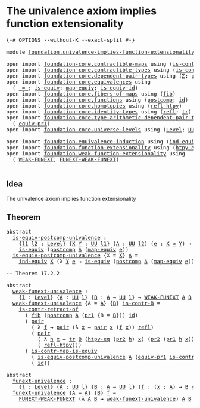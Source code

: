 # The univalence axiom implies function extensionality

<pre class="Agda"><a id="65" class="Symbol">{-#</a> <a id="69" class="Keyword">OPTIONS</a> <a id="77" class="Pragma">--without-K</a> <a id="89" class="Pragma">--exact-split</a> <a id="103" class="Symbol">#-}</a>

<a id="108" class="Keyword">module</a> <a id="115" href="foundation.univalence-implies-function-extensionality.html" class="Module">foundation.univalence-implies-function-extensionality</a> <a id="169" class="Keyword">where</a>

<a id="176" class="Keyword">open</a> <a id="181" class="Keyword">import</a> <a id="188" href="foundation-core.contractible-maps.html" class="Module">foundation-core.contractible-maps</a> <a id="222" class="Keyword">using</a> <a id="228" class="Symbol">(</a><a id="229" href="foundation-core.contractible-maps.html#3850" class="Function">is-contr-map-is-equiv</a><a id="250" class="Symbol">)</a>
<a id="252" class="Keyword">open</a> <a id="257" class="Keyword">import</a> <a id="264" href="foundation-core.contractible-types.html" class="Module">foundation-core.contractible-types</a> <a id="299" class="Keyword">using</a> <a id="305" class="Symbol">(</a><a id="306" href="foundation-core.contractible-types.html#2619" class="Function">is-contr-retract-of</a><a id="325" class="Symbol">)</a>
<a id="327" class="Keyword">open</a> <a id="332" class="Keyword">import</a> <a id="339" href="foundation-core.dependent-pair-types.html" class="Module">foundation-core.dependent-pair-types</a> <a id="376" class="Keyword">using</a> <a id="382" class="Symbol">(</a><a id="383" href="foundation-core.dependent-pair-types.html#502" class="Record">Σ</a><a id="384" class="Symbol">;</a> <a id="386" href="foundation-core.dependent-pair-types.html#575" class="InductiveConstructor">pair</a><a id="390" class="Symbol">;</a> <a id="392" href="foundation-core.dependent-pair-types.html#592" class="Field">pr1</a><a id="395" class="Symbol">;</a> <a id="397" href="foundation-core.dependent-pair-types.html#604" class="Field">pr2</a><a id="400" class="Symbol">)</a>
<a id="402" class="Keyword">open</a> <a id="407" class="Keyword">import</a> <a id="414" href="foundation-core.equivalences.html" class="Module">foundation-core.equivalences</a> <a id="443" class="Keyword">using</a>
  <a id="451" class="Symbol">(</a> <a id="453" href="foundation-core.equivalences.html#1607" class="Function Operator">_≃_</a><a id="456" class="Symbol">;</a> <a id="458" href="foundation-core.equivalences.html#1542" class="Function">is-equiv</a><a id="466" class="Symbol">;</a> <a id="468" href="foundation-core.equivalences.html#1807" class="Function">map-equiv</a><a id="477" class="Symbol">;</a> <a id="479" href="foundation-core.equivalences.html#2309" class="Function">is-equiv-id</a><a id="490" class="Symbol">)</a>
<a id="492" class="Keyword">open</a> <a id="497" class="Keyword">import</a> <a id="504" href="foundation-core.fibers-of-maps.html" class="Module">foundation-core.fibers-of-maps</a> <a id="535" class="Keyword">using</a> <a id="541" class="Symbol">(</a><a id="542" href="foundation-core.fibers-of-maps.html#928" class="Function">fib</a><a id="545" class="Symbol">)</a>
<a id="547" class="Keyword">open</a> <a id="552" class="Keyword">import</a> <a id="559" href="foundation-core.functions.html" class="Module">foundation-core.functions</a> <a id="585" class="Keyword">using</a> <a id="591" class="Symbol">(</a><a id="592" href="foundation-core.functions.html#1106" class="Function">postcomp</a><a id="600" class="Symbol">;</a> <a id="602" href="foundation-core.functions.html#309" class="Function">id</a><a id="604" class="Symbol">)</a>
<a id="606" class="Keyword">open</a> <a id="611" class="Keyword">import</a> <a id="618" href="foundation-core.homotopies.html" class="Module">foundation-core.homotopies</a> <a id="645" class="Keyword">using</a> <a id="651" class="Symbol">(</a><a id="652" href="foundation-core.homotopies.html#710" class="Function">refl-htpy</a><a id="661" class="Symbol">)</a>
<a id="663" class="Keyword">open</a> <a id="668" class="Keyword">import</a> <a id="675" href="foundation-core.identity-types.html" class="Module">foundation-core.identity-types</a> <a id="706" class="Keyword">using</a> <a id="712" class="Symbol">(</a><a id="713" href="foundation-core.identity-types.html#1807" class="InductiveConstructor">refl</a><a id="717" class="Symbol">;</a> <a id="719" href="foundation-core.identity-types.html#5689" class="Function">tr</a><a id="721" class="Symbol">)</a>
<a id="723" class="Keyword">open</a> <a id="728" class="Keyword">import</a> <a id="735" href="foundation-core.type-arithmetic-dependent-pair-types.html" class="Module">foundation-core.type-arithmetic-dependent-pair-types</a> <a id="788" class="Keyword">using</a>
  <a id="796" class="Symbol">(</a> <a id="798" href="foundation-core.type-arithmetic-dependent-pair-types.html#4146" class="Function">equiv-pr1</a><a id="807" class="Symbol">)</a>
<a id="809" class="Keyword">open</a> <a id="814" class="Keyword">import</a> <a id="821" href="foundation-core.universe-levels.html" class="Module">foundation-core.universe-levels</a> <a id="853" class="Keyword">using</a> <a id="859" class="Symbol">(</a><a id="860" href="Agda.Primitive.html#597" class="Postulate">Level</a><a id="865" class="Symbol">;</a> <a id="867" href="foundation-core.universe-levels.html#222" class="Primitive">UU</a><a id="869" class="Symbol">)</a>

<a id="872" class="Keyword">open</a> <a id="877" class="Keyword">import</a> <a id="884" href="foundation.equivalence-induction.html" class="Module">foundation.equivalence-induction</a> <a id="917" class="Keyword">using</a> <a id="923" class="Symbol">(</a><a id="924" href="foundation.equivalence-induction.html#803" class="Function">ind-equiv</a><a id="933" class="Symbol">)</a>
<a id="935" class="Keyword">open</a> <a id="940" class="Keyword">import</a> <a id="947" href="foundation.function-extensionality.html" class="Module">foundation.function-extensionality</a> <a id="982" class="Keyword">using</a> <a id="988" class="Symbol">(</a><a id="989" href="foundation-core.function-extensionality.html#964" class="Function">htpy-eq</a><a id="996" class="Symbol">;</a> <a id="998" href="foundation-core.function-extensionality.html#1047" class="Function">FUNEXT</a><a id="1004" class="Symbol">)</a>
<a id="1006" class="Keyword">open</a> <a id="1011" class="Keyword">import</a> <a id="1018" href="foundation.weak-function-extensionality.html" class="Module">foundation.weak-function-extensionality</a> <a id="1058" class="Keyword">using</a>
  <a id="1066" class="Symbol">(</a> <a id="1068" href="foundation.weak-function-extensionality.html#2078" class="Function">WEAK-FUNEXT</a><a id="1079" class="Symbol">;</a> <a id="1081" href="foundation.weak-function-extensionality.html#2790" class="Function">FUNEXT-WEAK-FUNEXT</a><a id="1099" class="Symbol">)</a>

</pre>
## Idea

The univalence axiom implies function extensionality

## Theorem

<pre class="Agda"><a id="1190" class="Keyword">abstract</a>
  <a id="is-equiv-postcomp-univalence"></a><a id="1201" href="foundation.univalence-implies-function-extensionality.html#1201" class="Function">is-equiv-postcomp-univalence</a> <a id="1230" class="Symbol">:</a>
    <a id="1236" class="Symbol">{</a><a id="1237" href="foundation.univalence-implies-function-extensionality.html#1237" class="Bound">l1</a> <a id="1240" href="foundation.univalence-implies-function-extensionality.html#1240" class="Bound">l2</a> <a id="1243" class="Symbol">:</a> <a id="1245" href="Agda.Primitive.html#597" class="Postulate">Level</a><a id="1250" class="Symbol">}</a> <a id="1252" class="Symbol">{</a><a id="1253" href="foundation.univalence-implies-function-extensionality.html#1253" class="Bound">X</a> <a id="1255" href="foundation.univalence-implies-function-extensionality.html#1255" class="Bound">Y</a> <a id="1257" class="Symbol">:</a> <a id="1259" href="foundation-core.universe-levels.html#222" class="Primitive">UU</a> <a id="1262" href="foundation.univalence-implies-function-extensionality.html#1237" class="Bound">l1</a><a id="1264" class="Symbol">}</a> <a id="1266" class="Symbol">(</a><a id="1267" href="foundation.univalence-implies-function-extensionality.html#1267" class="Bound">A</a> <a id="1269" class="Symbol">:</a> <a id="1271" href="foundation-core.universe-levels.html#222" class="Primitive">UU</a> <a id="1274" href="foundation.univalence-implies-function-extensionality.html#1240" class="Bound">l2</a><a id="1276" class="Symbol">)</a> <a id="1278" class="Symbol">(</a><a id="1279" href="foundation.univalence-implies-function-extensionality.html#1279" class="Bound">e</a> <a id="1281" class="Symbol">:</a> <a id="1283" href="foundation.univalence-implies-function-extensionality.html#1253" class="Bound">X</a> <a id="1285" href="foundation-core.equivalences.html#1607" class="Function Operator">≃</a> <a id="1287" href="foundation.univalence-implies-function-extensionality.html#1255" class="Bound">Y</a><a id="1288" class="Symbol">)</a> <a id="1290" class="Symbol">→</a>
    <a id="1296" href="foundation-core.equivalences.html#1542" class="Function">is-equiv</a> <a id="1305" class="Symbol">(</a><a id="1306" href="foundation-core.functions.html#1106" class="Function">postcomp</a> <a id="1315" href="foundation.univalence-implies-function-extensionality.html#1267" class="Bound">A</a> <a id="1317" class="Symbol">(</a><a id="1318" href="foundation-core.equivalences.html#1807" class="Function">map-equiv</a> <a id="1328" href="foundation.univalence-implies-function-extensionality.html#1279" class="Bound">e</a><a id="1329" class="Symbol">))</a>
  <a id="1334" href="foundation.univalence-implies-function-extensionality.html#1201" class="Function">is-equiv-postcomp-univalence</a> <a id="1363" class="Symbol">{</a><a id="1364" class="Argument">X</a> <a id="1366" class="Symbol">=</a> <a id="1368" href="foundation.univalence-implies-function-extensionality.html#1368" class="Bound">X</a><a id="1369" class="Symbol">}</a> <a id="1371" href="foundation.univalence-implies-function-extensionality.html#1371" class="Bound">A</a> <a id="1373" class="Symbol">=</a>
    <a id="1379" href="foundation.equivalence-induction.html#803" class="Function">ind-equiv</a> <a id="1389" href="foundation.univalence-implies-function-extensionality.html#1368" class="Bound">X</a> <a id="1391" class="Symbol">(λ</a> <a id="1394" href="foundation.univalence-implies-function-extensionality.html#1394" class="Bound">Y</a> <a id="1396" href="foundation.univalence-implies-function-extensionality.html#1396" class="Bound">e</a> <a id="1398" class="Symbol">→</a> <a id="1400" href="foundation-core.equivalences.html#1542" class="Function">is-equiv</a> <a id="1409" class="Symbol">(</a><a id="1410" href="foundation-core.functions.html#1106" class="Function">postcomp</a> <a id="1419" href="foundation.univalence-implies-function-extensionality.html#1371" class="Bound">A</a> <a id="1421" class="Symbol">(</a><a id="1422" href="foundation-core.equivalences.html#1807" class="Function">map-equiv</a> <a id="1432" href="foundation.univalence-implies-function-extensionality.html#1396" class="Bound">e</a><a id="1433" class="Symbol">)))</a> <a id="1437" href="foundation-core.equivalences.html#2309" class="Function">is-equiv-id</a>

<a id="1450" class="Comment">-- Theorem 17.2.2</a>

<a id="1469" class="Keyword">abstract</a>
  <a id="weak-funext-univalence"></a><a id="1480" href="foundation.univalence-implies-function-extensionality.html#1480" class="Function">weak-funext-univalence</a> <a id="1503" class="Symbol">:</a>
    <a id="1509" class="Symbol">{</a><a id="1510" href="foundation.univalence-implies-function-extensionality.html#1510" class="Bound">l</a> <a id="1512" class="Symbol">:</a> <a id="1514" href="Agda.Primitive.html#597" class="Postulate">Level</a><a id="1519" class="Symbol">}</a> <a id="1521" class="Symbol">{</a><a id="1522" href="foundation.univalence-implies-function-extensionality.html#1522" class="Bound">A</a> <a id="1524" class="Symbol">:</a> <a id="1526" href="foundation-core.universe-levels.html#222" class="Primitive">UU</a> <a id="1529" href="foundation.univalence-implies-function-extensionality.html#1510" class="Bound">l</a><a id="1530" class="Symbol">}</a> <a id="1532" class="Symbol">{</a><a id="1533" href="foundation.univalence-implies-function-extensionality.html#1533" class="Bound">B</a> <a id="1535" class="Symbol">:</a> <a id="1537" href="foundation.univalence-implies-function-extensionality.html#1522" class="Bound">A</a> <a id="1539" class="Symbol">→</a> <a id="1541" href="foundation-core.universe-levels.html#222" class="Primitive">UU</a> <a id="1544" href="foundation.univalence-implies-function-extensionality.html#1510" class="Bound">l</a><a id="1545" class="Symbol">}</a> <a id="1547" class="Symbol">→</a> <a id="1549" href="foundation.weak-function-extensionality.html#2078" class="Function">WEAK-FUNEXT</a> <a id="1561" href="foundation.univalence-implies-function-extensionality.html#1522" class="Bound">A</a> <a id="1563" href="foundation.univalence-implies-function-extensionality.html#1533" class="Bound">B</a>
  <a id="1567" href="foundation.univalence-implies-function-extensionality.html#1480" class="Function">weak-funext-univalence</a> <a id="1590" class="Symbol">{</a><a id="1591" class="Argument">A</a> <a id="1593" class="Symbol">=</a> <a id="1595" href="foundation.univalence-implies-function-extensionality.html#1595" class="Bound">A</a><a id="1596" class="Symbol">}</a> <a id="1598" class="Symbol">{</a><a id="1599" href="foundation.univalence-implies-function-extensionality.html#1599" class="Bound">B</a><a id="1600" class="Symbol">}</a> <a id="1602" href="foundation.univalence-implies-function-extensionality.html#1602" class="Bound">is-contr-B</a> <a id="1613" class="Symbol">=</a>
    <a id="1619" href="foundation-core.contractible-types.html#2619" class="Function">is-contr-retract-of</a>
      <a id="1645" class="Symbol">(</a> <a id="1647" href="foundation-core.fibers-of-maps.html#928" class="Function">fib</a> <a id="1651" class="Symbol">(</a><a id="1652" href="foundation-core.functions.html#1106" class="Function">postcomp</a> <a id="1661" href="foundation.univalence-implies-function-extensionality.html#1595" class="Bound">A</a> <a id="1663" class="Symbol">(</a><a id="1664" href="foundation-core.dependent-pair-types.html#592" class="Field">pr1</a> <a id="1668" class="Symbol">{</a><a id="1669" class="Argument">B</a> <a id="1671" class="Symbol">=</a> <a id="1673" href="foundation.univalence-implies-function-extensionality.html#1599" class="Bound">B</a><a id="1674" class="Symbol">}))</a> <a id="1678" href="foundation-core.functions.html#309" class="Function">id</a><a id="1680" class="Symbol">)</a>
      <a id="1688" class="Symbol">(</a> <a id="1690" href="foundation-core.dependent-pair-types.html#575" class="InductiveConstructor">pair</a>
        <a id="1703" class="Symbol">(</a> <a id="1705" class="Symbol">λ</a> <a id="1707" href="foundation.univalence-implies-function-extensionality.html#1707" class="Bound">f</a> <a id="1709" class="Symbol">→</a> <a id="1711" href="foundation-core.dependent-pair-types.html#575" class="InductiveConstructor">pair</a> <a id="1716" class="Symbol">(λ</a> <a id="1719" href="foundation.univalence-implies-function-extensionality.html#1719" class="Bound">x</a> <a id="1721" class="Symbol">→</a> <a id="1723" href="foundation-core.dependent-pair-types.html#575" class="InductiveConstructor">pair</a> <a id="1728" href="foundation.univalence-implies-function-extensionality.html#1719" class="Bound">x</a> <a id="1730" class="Symbol">(</a><a id="1731" href="foundation.univalence-implies-function-extensionality.html#1707" class="Bound">f</a> <a id="1733" href="foundation.univalence-implies-function-extensionality.html#1719" class="Bound">x</a><a id="1734" class="Symbol">))</a> <a id="1737" href="foundation-core.identity-types.html#1807" class="InductiveConstructor">refl</a><a id="1741" class="Symbol">)</a>
        <a id="1751" class="Symbol">(</a> <a id="1753" href="foundation-core.dependent-pair-types.html#575" class="InductiveConstructor">pair</a>
          <a id="1768" class="Symbol">(</a> <a id="1770" class="Symbol">λ</a> <a id="1772" href="foundation.univalence-implies-function-extensionality.html#1772" class="Bound">h</a> <a id="1774" href="foundation.univalence-implies-function-extensionality.html#1774" class="Bound">x</a> <a id="1776" class="Symbol">→</a> <a id="1778" href="foundation-core.identity-types.html#5689" class="Function">tr</a> <a id="1781" href="foundation.univalence-implies-function-extensionality.html#1599" class="Bound">B</a> <a id="1783" class="Symbol">(</a><a id="1784" href="foundation-core.function-extensionality.html#964" class="Function">htpy-eq</a> <a id="1792" class="Symbol">(</a><a id="1793" href="foundation-core.dependent-pair-types.html#604" class="Field">pr2</a> <a id="1797" href="foundation.univalence-implies-function-extensionality.html#1772" class="Bound">h</a><a id="1798" class="Symbol">)</a> <a id="1800" href="foundation.univalence-implies-function-extensionality.html#1774" class="Bound">x</a><a id="1801" class="Symbol">)</a> <a id="1803" class="Symbol">(</a><a id="1804" href="foundation-core.dependent-pair-types.html#604" class="Field">pr2</a> <a id="1808" class="Symbol">(</a><a id="1809" href="foundation-core.dependent-pair-types.html#592" class="Field">pr1</a> <a id="1813" href="foundation.univalence-implies-function-extensionality.html#1772" class="Bound">h</a> <a id="1815" href="foundation.univalence-implies-function-extensionality.html#1774" class="Bound">x</a><a id="1816" class="Symbol">)))</a>
          <a id="1830" class="Symbol">(</a> <a id="1832" href="foundation-core.homotopies.html#710" class="Function">refl-htpy</a><a id="1841" class="Symbol">)))</a>
      <a id="1851" class="Symbol">(</a> <a id="1853" href="foundation-core.contractible-maps.html#3850" class="Function">is-contr-map-is-equiv</a>
        <a id="1883" class="Symbol">(</a> <a id="1885" href="foundation.univalence-implies-function-extensionality.html#1201" class="Function">is-equiv-postcomp-univalence</a> <a id="1914" href="foundation.univalence-implies-function-extensionality.html#1595" class="Bound">A</a> <a id="1916" class="Symbol">(</a><a id="1917" href="foundation-core.type-arithmetic-dependent-pair-types.html#4146" class="Function">equiv-pr1</a> <a id="1927" href="foundation.univalence-implies-function-extensionality.html#1602" class="Bound">is-contr-B</a><a id="1937" class="Symbol">))</a>
        <a id="1948" class="Symbol">(</a> <a id="1950" href="foundation-core.functions.html#309" class="Function">id</a><a id="1952" class="Symbol">))</a>

<a id="1956" class="Keyword">abstract</a>
  <a id="funext-univalence"></a><a id="1967" href="foundation.univalence-implies-function-extensionality.html#1967" class="Function">funext-univalence</a> <a id="1985" class="Symbol">:</a>
    <a id="1991" class="Symbol">{</a><a id="1992" href="foundation.univalence-implies-function-extensionality.html#1992" class="Bound">l</a> <a id="1994" class="Symbol">:</a> <a id="1996" href="Agda.Primitive.html#597" class="Postulate">Level</a><a id="2001" class="Symbol">}</a> <a id="2003" class="Symbol">{</a><a id="2004" href="foundation.univalence-implies-function-extensionality.html#2004" class="Bound">A</a> <a id="2006" class="Symbol">:</a> <a id="2008" href="foundation-core.universe-levels.html#222" class="Primitive">UU</a> <a id="2011" href="foundation.univalence-implies-function-extensionality.html#1992" class="Bound">l</a><a id="2012" class="Symbol">}</a> <a id="2014" class="Symbol">{</a><a id="2015" href="foundation.univalence-implies-function-extensionality.html#2015" class="Bound">B</a> <a id="2017" class="Symbol">:</a> <a id="2019" href="foundation.univalence-implies-function-extensionality.html#2004" class="Bound">A</a> <a id="2021" class="Symbol">→</a> <a id="2023" href="foundation-core.universe-levels.html#222" class="Primitive">UU</a> <a id="2026" href="foundation.univalence-implies-function-extensionality.html#1992" class="Bound">l</a><a id="2027" class="Symbol">}</a> <a id="2029" class="Symbol">(</a><a id="2030" href="foundation.univalence-implies-function-extensionality.html#2030" class="Bound">f</a> <a id="2032" class="Symbol">:</a> <a id="2034" class="Symbol">(</a><a id="2035" href="foundation.univalence-implies-function-extensionality.html#2035" class="Bound">x</a> <a id="2037" class="Symbol">:</a> <a id="2039" href="foundation.univalence-implies-function-extensionality.html#2004" class="Bound">A</a><a id="2040" class="Symbol">)</a> <a id="2042" class="Symbol">→</a> <a id="2044" href="foundation.univalence-implies-function-extensionality.html#2015" class="Bound">B</a> <a id="2046" href="foundation.univalence-implies-function-extensionality.html#2035" class="Bound">x</a><a id="2047" class="Symbol">)</a> <a id="2049" class="Symbol">→</a> <a id="2051" href="foundation-core.function-extensionality.html#1047" class="Function">FUNEXT</a> <a id="2058" href="foundation.univalence-implies-function-extensionality.html#2030" class="Bound">f</a>
  <a id="2062" href="foundation.univalence-implies-function-extensionality.html#1967" class="Function">funext-univalence</a> <a id="2080" class="Symbol">{</a><a id="2081" class="Argument">A</a> <a id="2083" class="Symbol">=</a> <a id="2085" href="foundation.univalence-implies-function-extensionality.html#2085" class="Bound">A</a><a id="2086" class="Symbol">}</a> <a id="2088" class="Symbol">{</a><a id="2089" href="foundation.univalence-implies-function-extensionality.html#2089" class="Bound">B</a><a id="2090" class="Symbol">}</a> <a id="2092" href="foundation.univalence-implies-function-extensionality.html#2092" class="Bound">f</a> <a id="2094" class="Symbol">=</a>
    <a id="2100" href="foundation.weak-function-extensionality.html#2790" class="Function">FUNEXT-WEAK-FUNEXT</a> <a id="2119" class="Symbol">(λ</a> <a id="2122" href="foundation.univalence-implies-function-extensionality.html#2122" class="Bound">A</a> <a id="2124" href="foundation.univalence-implies-function-extensionality.html#2124" class="Bound">B</a> <a id="2126" class="Symbol">→</a> <a id="2128" href="foundation.univalence-implies-function-extensionality.html#1480" class="Function">weak-funext-univalence</a><a id="2150" class="Symbol">)</a> <a id="2152" href="foundation.univalence-implies-function-extensionality.html#2085" class="Bound">A</a> <a id="2154" href="foundation.univalence-implies-function-extensionality.html#2089" class="Bound">B</a> <a id="2156" href="foundation.univalence-implies-function-extensionality.html#2092" class="Bound">f</a>
</pre>